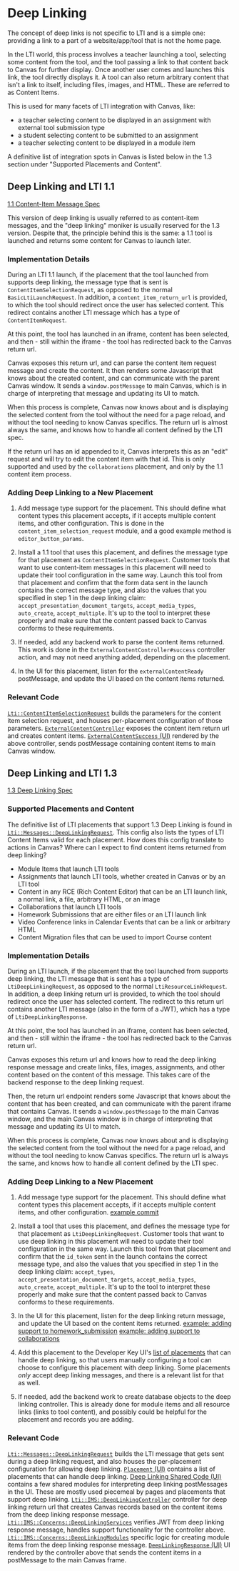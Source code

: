 # Deep Linking

The concept of deep links is not specific to LTI and is a simple one: providing a link to a part of a website/app/tool that is not the home page.

In the LTI world, this process involves a teacher launching a tool, selecting some content from the tool, and the tool passing a link to that content back to Canvas for further display. Once another user comes and launches this link, the tool directly displays it. A tool can also return arbitrary content that isn't a link to itself, including files, images, and HTML. These are referred to as Content Items.

This is used for many facets of LTI integration with Canvas, like:

- a teacher selecting content to be displayed in an assignment with external tool submission type
- a student selecting content to be submitted to an assignment
- a teacher selecting content to be displayed in a module item

A definitive list of integration spots in Canvas is listed below in the 1.3 section under "Supported Placements and Content".

## Deep Linking and LTI 1.1

[1.1 Content-Item Message Spec](http://www.imsglobal.org/specs/lticiv1p0/specification)

This version of deep linking is usually referred to as content-item messages, and the "deep linking" moniker is usually reserved for the 1.3 version. Despite that, the principle behind this is the same: a 1.1 tool is launched and returns some content for Canvas to launch later.

### Implementation Details

During an LTI 1.1 launch, if the placement that the tool launched from supports deep linking, the message type that is sent is `ContentItemSelectionRequest`, as opposed to the normal `BasicLtiLaunchRequest`. In addition, a `content_item_return_url` is provided, to which the tool should redirect once the user has selected content. This redirect contains another LTI message which has a type of `ContentItemRequest`.

At this point, the tool has launched in an iframe, content has been selected, and then - still within the iframe - the tool has redirected back to the Canvas return url.

Canvas exposes this return url, and can parse the content item request message and create the content. It then renders some Javascript that knows about the created content, and can communicate with the parent Canvas window. It sends a `window.postMessage` to main Canvas, which is in charge of interpreting that message and updating its UI to match.

When this process is complete, Canvas now knows about and is displaying the selected content from the tool without the need for a page reload, and without the tool needing to know Canvas specifics. The return url is almost always the same, and knows how to handle all content defined by the LTI spec.

If the return url has an id appended to it, Canvas interprets this as an "edit" request and will try to edit the content item with that id. This is only supported and used by the `collaborations` placement, and only by the 1.1 content item process.

### Adding Deep Linking to a New Placement

1. Add message type support for the placement. This should define what content types this placement accepts, if it accepts multiple content items, and other configuration. This is done in the `content_item_selection_request` module, and a good example method is `editor_button_params`.

2. Install a 1.1 tool that uses this placement, and defines the message type for that placement as `ContentItemSelectionRequest`. Customer tools that want to use content-item messages in this placement will need to update their tool configuration in the same way. Launch this tool from that placement and confirm that the form data sent in the launch contains the correct message type, and also the values that you specified in step 1 in the deep linking claim: `accept_presentation_document_targets`, `accept_media_types`, `auto_create`, `accept_multiple`. It's up to the tool to interpret these properly and make sure that the content passed back to Canvas conforms to these requirements.

3. If needed, add any backend work to parse the content items returned. This work is done in the `ExternalContentController#success` controller action, and may not need anything added, depending on the placement.

4. In the UI for this placement, listen for the `externalContentReady` postMessage, and update the UI based on the content items returned.

### Relevant Code

[`Lti::ContentItemSelectionRequest`](/lib/lti/content_item_selection_request.rb) builds the parameters for the content item selection request, and houses per-placement configuration of those parameters.
[`ExternalContentController`](/app/controllers/external_content_controller.rb) exposes the content item return url and creates content items.
[`ExternalContentSuccess` (UI)](/ui/features/external_content_success/index.js) rendered by the above controller, sends postMessage containing content items to main Canvas window.

## Deep Linking and LTI 1.3

[1.3 Deep Linking Spec](https://www.imsglobal.org/spec/lti-dl/v2p0)

### Supported Placements and Content

The definitive list of LTI placements that support 1.3 Deep Linking is found in [`Lti::Messages::DeepLinkingRequest`](/lib/lti/messages/deep_linking_request.rb). This config also lists the types of LTI Content Items valid for each placement. How does this config translate to actions in Canvas? Where can I expect to find content items returned from deep linking?

- Module Items that launch LTI tools
- Assignments that launch LTI tools, whether created in Canvas or by an LTI tool
- Content in any RCE (Rich Content Editor) that can be an LTI launch link, a normal link, a file, arbitrary HTML, or an image
- Collaborations that launch LTI tools
- Homework Submissions that are either files or an LTI launch link
- Video Conference links in Calendar Events that can be a link or arbitrary HTML
- Content Migration files that can be used to import Course content

### Implementation Details

During an LTI launch, if the placement that the tool launched from supports deep linking, the LTI message that is sent has a type of `LtiDeepLinkingRequest`, as opposed to the normal `LtiResourceLinkRequest`. In addition, a deep linking return url is provided, to which the tool should redirect once the user has selected content. The redirect to this return url contains another LTI message (also in the form of a JWT), which has a type of `LtiDeepLinkingResponse`.

At this point, the tool has launched in an iframe, content has been selected, and then - still within the iframe - the tool has redirected back to the Canvas return url.

Canvas exposes this return url and knows how to read the deep linking response message and create links, files, images, assignments, and other content based on the content of this message. This takes care of the backend response to the deep linking request.

Then, the return url endpoint renders some Javascript that knows about the content that has been created, and can communicate with the parent iframe that contains Canvas. It sends a `window.postMessage` to the main Canvas window, and the main Canvas window is in charge of interpreting that message and updating its UI to match.

When this process is complete, Canvas now knows about and is displaying the selected content from the tool without the need for a page reload, and without the tool needing to know Canvas specifics. The return url is always the same, and knows how to handle all content defined by the LTI spec.

### Adding Deep Linking to a New Placement

1. Add message type support for the placement. This should define what content types this placement accepts, if it accepts multiple content items, and other configuration.
   [example commit](https://gerrit.instructure.com/c/canvas-lms/+/256204)

2. Install a tool that uses this placement, and defines the message type for that placement as `LtiDeepLinkingRequest`. Customer tools that want to use deep linking in this placement will need to update their tool configuration in the same way. Launch this tool from that placement and confirm that the `id_token` sent in the launch contains the correct message type, and also the values that you specified in step 1 in the deep linking claim: `accept_types`, `accept_presentation_document_targets`, `accept_media_types`, `auto_create`, `accept_multiple`. It's up to the tool to interpret these properly and make sure that the content passed back to Canvas conforms to these requirements.

3. In the UI for this placement, listen for the deep linking return message, and update the UI based on the content items returned.
   [example: adding support to homework_submission](https://gerrit.instructure.com/c/canvas-lms/+/190167)
   [example: adding support to collaborations](https://gerrit.instructure.com/c/canvas-lms/+/256594)

4. Add this placement to the Developer Key UI's [list of placements](/ui/features/developer_keys_v2/react/ManualConfigurationForm/Placement.js) that can handle deep linking, so that users manually configuring a tool can choose to configure this placement with deep linking. Some placements _only_ accept deep linking messages, and there is a relevant list for that as well.

5. If needed, add the backend work to create database objects to the deep linking controller. This is already done for module items and all resource links (links to tool content), and possibly could be helpful for the placement and records you are adding.

### Relevant Code

[`Lti::Messages::DeepLinkingRequest`](/lib/lti/messages/deep_linking_request.rb) builds the LTI message that gets sent during a deep linking request, and also houses the per-placement configuration for allowing deep linking.
[`Placement` (UI)](/ui/features/developer_keys_v2/react/ManualConfigurationForm/Placement.js) contains a list of placements that can handle deep linking.
[Deep Linking Shared Code (UI)](/ui/shared/deep-linking/) contains a few shared modules for interpreting deep linking postMessages in the UI. These are mostly used piecemeal by pages and placements that support deep linking.
[`Lti::IMS::DeepLinkingController`](/app/controllers/lti/ims/deep_linking_controller.rb) controller for deep linking return url that creates Canvas records based on the content items from the deep linking response message.
[`Lti::IMS::Concerns::DeepLinkingServices`](/app/controllers/lti/ims/concerns/deep_linking_services.rb) verifies JWT from deep linking response message, handles support functionality for the controller above.
[`Lti::IMS::Concerns::DeepLinkingModules`](/app/controllers/lti/ims/concerns/deep_linking_modules.rb) specific logic for creating module items from the deep linking response message.
[`DeepLinkingResponse` (UI)](/ui/features/deep_linking_response/react/DeepLinkingResponse.js) UI rendered by the controller above that sends the content items in a postMessage to the main Canvas frame.
